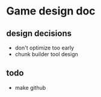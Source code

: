 # Game design doc

## design decisions
- don't optimize too early
- chunk builder tool design


## todo
- make github


